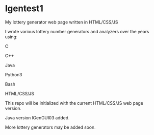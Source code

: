 # lgentest1
My lottery generator web page written in HTML/CSS/JS

I wrote various lottery number generators and analyzers over the years using: 

C 

C++ 

Java 

Python3 

Bash 

HTML/CSS/JS

This repo will be initialized with the current HTML/CSS/JS web page version.

Java version lGenGUI03 added.

More lottery generators may be added soon.



